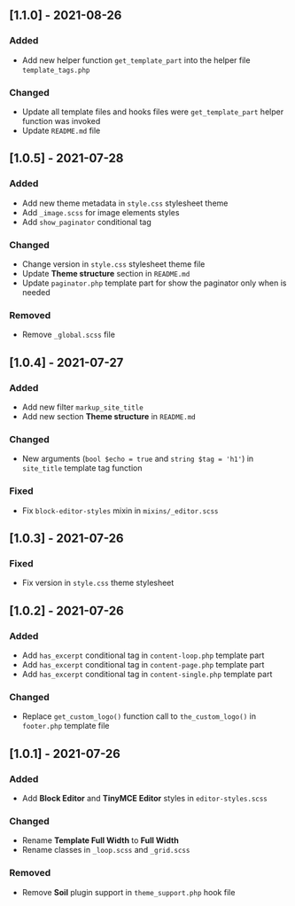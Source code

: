 ## [1.1.0] - 2021-08-26

### Added

-   Add new helper function `get_template_part` into the helper file `template_tags.php`

### Changed

-   Update all template files and hooks files were `get_template_part` helper function was invoked
-   Update `README.md` file

## [1.0.5] - 2021-07-28

### Added

-   Add new theme metadata in `style.css` stylesheet theme
-   Add `_image.scss` for image elements styles
-   Add `show_paginator` conditional tag

### Changed

-   Change version in `style.css` stylesheet theme file
-   Update **Theme structure** section in `README.md`
-   Update `paginator.php` template part for show the paginator only when is needed

### Removed

-   Remove `_global.scss` file

## [1.0.4] - 2021-07-27

### Added

-   Add new filter `markup_site_title`
-   Add new section **Theme structure** in `README.md`

### Changed

-   New arguments (`bool $echo = true` and `string $tag = 'h1'`) in `site_title` template tag function

### Fixed

-   Fix `block-editor-styles` mixin in `mixins/_editor.scss`

## [1.0.3] - 2021-07-26

### Fixed

-   Fix version in `style.css` theme stylesheet

## [1.0.2] - 2021-07-26

### Added

-   Add `has_excerpt` conditional tag in `content-loop.php` template part
-   Add `has_excerpt` conditional tag in `content-page.php` template part
-   Add `has_excerpt` conditional tag in `content-single.php` template part

### Changed

-   Replace `get_custom_logo()` function call to `the_custom_logo()` in `footer.php` template file

## [1.0.1] - 2021-07-26

### Added

-   Add **Block Editor** and **TinyMCE Editor** styles in `editor-styles.scss`

### Changed

-   Rename **Template Full Width** to **Full Width**
-   Rename classes in `_loop.scss` and `_grid.scss`

### Removed

-   Remove **Soil** plugin support in `theme_support.php` hook file

